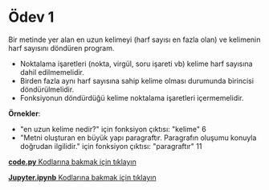 # Ödev 1

Bir metinde yer alan en uzun kelimeyi (harf sayısı en fazla olan) ve kelimenin harf sayısını döndüren program.

- Noktalama işaretleri (nokta, virgül, soru işareti vb) kelime harf sayısına dahil edilmemelidir.
- Birden fazla aynı harf sayısına sahip kelime olması durumunda birincisi döndürülmelidir.
- Fonksiyonun döndürdüğü kelime noktalama işaretleri içermemelidir.

**Örnekler**:
- "en uzun kelime nedir?" için fonksiyon çıktısı: "kelime" 6
- "Metni oluşturan en büyük yapı paragraftır. Paragrafın oluşumu konuyla doğrudan ilgilidir." için fonksiyon çıktısı: "paragraftır" 11

[**code.py** Kodlarına bakmak için tıklayın](code.py)

[**Jupyter.ipynb** Kodlarına bakmak için tıklayın](Jupyter.ipynb)